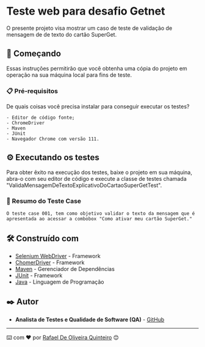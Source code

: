 # Teste web para desafio Getnet

O presente projeto visa mostrar um caso de teste de validação de mensagem de de texto do cartão SuperGet.

## 🚀 Começando

Essas instruções permitirão que você obtenha uma cópia do projeto em operação na sua máquina local para fins de teste.

### 📋 Pré-requisitos

De quais coisas você precisa instalar para conseguir executar os testes?

```
- Editor de código fonte;
- ChromeDriver
- Maven
- JUnit
- Navegador Chrome com versão 111.

```

## ⚙️ Executando os testes

Para obter êxito na execução dos testes, baixe o projeto em sua máquina, abra-o com seu editor de código e execute a classe de testes chamada "ValidaMensagemDeTextoExplicativoDoCartaoSuperGetTest".

### 🔩 Resumo do Teste Case

```
O teste case 001, tem como objetivo validar o texto da mensagem que é apresentada ao acessar a combobox "Como ativar meu cartão SuperGet."

```

## 🛠️ Construído com

* [Selenium WebDriver](https://www.selenium.dev/documentation/webdriver/) - Framework
* [ChomerDriver](https://chromedriver.chromium.org/) - Framework
* [Maven](https://maven.apache.org/) - Gerenciador de Dependências
* [JUnit](https://junit.org/junit5/) - Framework
* [Java](https://www.java.com/pt-BR/) - Linguagem de Programação

## ✒️ Autor

* **Analista de Testes e Qualidade de Software (QA)** - [GitHub](https://github.com/Rafael-Quinteiro)

---
⌨️ com ❤️ por [Rafael De Oliveira Quinteiro](https://www.linkedin.com/in/rafael-de-oliveira-quinteiro-7693b8211/) 😊
